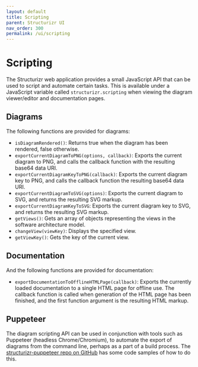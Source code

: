 ```yaml
---
layout: default
title: Scripting
parent: Structurizr UI
nav_order: 300
permalink: /ui/scripting
---
```


# Scripting

The Structurizr web application provides a small JavaScript API that can be used to script and automate certain tasks.
This is available under a JavaScript variable called `structurizr.scripting` when viewing the diagram viewer/editor and documentation pages.

## Diagrams

The following functions are provided for diagrams:

- `isDiagramRendered()`: Returns true when the diagram has been rendered, false otherwise.
- `exportCurrentDiagramToPNG(options, callback)`: Exports the current diagram to PNG, and calls the callback function with the resulting base64 data URI.
- `exportCurrentDiagramKeyToPNG(callback)`: Exports the current diagram key to PNG, and calls the callback function the resulting base64 data URI.
- `exportCurrentDiagramToSVG(options)`: Exports the current diagram to SVG, and returns the resulting SVG markup.
- `exportCurrentDiagramKeyToSVG`: Exports the current diagram key to SVG, and returns the resulting SVG markup.
- `getViews()`: Gets an array of objects representing the views in the software architecture model.
- `changeView(viewKey)`: Displays the specified view.
- `getViewKey()`: Gets the key of the current view.

## Documentation

And the following functions are provided for documentation:

- `exportDocumentationToOfflineHTMLPage(callback)`: Exports the currently loaded documentation to a single HTML page for offline use. The callback function is called when generation of the HTML page has been finished, and the first function argument is the resulting HTML markup.

## Puppeteer

The diagram scripting API can be used in conjunction with tools such as Puppeteer (headless Chrome/Chromium),
to automate the export of diagrams from the command line, perhaps as a part of a build process.
The [structurizr-puppeteer repo on GitHub](https://github.com/structurizr/puppeteer) has some code samples of how to do this.